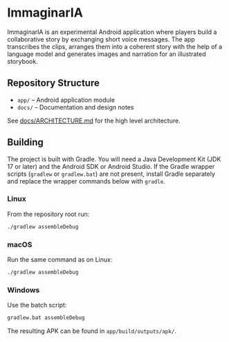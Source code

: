 # ImmaginarIA

ImmaginarIA is an experimental Android application where players build a collaborative story by exchanging short voice messages. The app transcribes the clips, arranges them into a coherent story with the help of a language model and generates images and narration for an illustrated storybook.

## Repository Structure

- `app/` – Android application module
- `docs/` – Documentation and design notes

See [docs/ARCHITECTURE.md](docs/ARCHITECTURE.md) for the high level architecture.

## Building

The project is built with Gradle. You will need a Java Development Kit (JDK 17 or later)
and the Android SDK or Android Studio. If the Gradle wrapper scripts (`gradlew` or
`gradlew.bat`) are not present, install Gradle separately and replace the wrapper
commands below with `gradle`.

### Linux

From the repository root run:

```bash
./gradlew assembleDebug
```

### macOS

Run the same command as on Linux:

```bash
./gradlew assembleDebug
```

### Windows

Use the batch script:

```bat
gradlew.bat assembleDebug
```

The resulting APK can be found in `app/build/outputs/apk/`.
